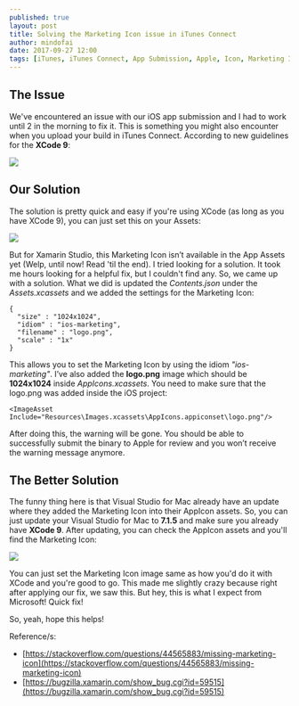 ```yaml
---
published: true
layout: post
title: Solving the Marketing Icon issue in iTunes Connect
author: mindofai
date: 2017-09-27 12:00
tags: [iTunes, iTunes Connect, App Submission, Apple, Icon, Marketing Icon, Issue, iOS, Xamarin Studio, Xamarin. Forms]
---
```


## The Issue

We've encountered an issue with our iOS app submission and I had to work until 2 in the morning to fix it. This is something you might also encounter when you upload your build in iTunes Connect. According to new guidelines for the **XCode 9**: 

<img src="{{site.baseurl}}/MI-1.png"/>

## Our Solution

The solution is pretty quick and easy if you're using XCode (as long as you have XCode 9), you can just set this on your Assets:

<img src="{{site.baseurl}}/MI-2.png"/>


But for Xamarin Studio, this Marketing Icon isn’t available in the App Assets yet (Welp, until now! Read 'til the end). I tried looking for a solution. It took me hours looking for a helpful fix, but I couldn't find any. So, we came up with a solution. What we did is updated the *Contents.json* under the *Assets.xcassets* and we added the settings for the Marketing Icon:

```
{
  "size" : "1024x1024",
  "idiom" : "ios-marketing",
  "filename" : "logo.png",
  "scale" : "1x"
}
```
 
This allows you to set the Marketing Icon by using the idiom *"ios-marketing"*. I’ve also added the **logo.png** image which should be **1024x1024** inside *AppIcons.xcassets*. You need to make sure that the logo.png was added inside the iOS project:

```
<ImageAsset Include="Resources\Images.xcassets\AppIcons.appiconset\logo.png"/>
```

After doing this, the warning will be gone. You should be able to successfully submit the binary to Apple for review and you won’t receive the warning message anymore. 


## The Better Solution

The funny thing here is that Visual Studio for Mac already have an update where they added the Marketing Icon into their AppIcon assets. So, you can just update your Visual Studio for Mac to **7.1.5** and make sure you already have **XCode 9**. After updating, you can check the AppIcon assets and you'll find the Marketing Icon:

<img src="{{site.baseurl}}/MI-4.png"/>

You can just set the Marketing Icon image same as how you'd do it with XCode and you're good to go. This made me slightly crazy because right after applying our fix, we saw this. But hey, this is what I expect from Microsoft! Quick fix!

So, yeah, hope this helps!

Reference/s:

- [https://stackoverflow.com/questions/44565883/missing-marketing-icon](https://stackoverflow.com/questions/44565883/missing-marketing-icon)
- [https://bugzilla.xamarin.com/show_bug.cgi?id=59515](https://bugzilla.xamarin.com/show_bug.cgi?id=59515)
